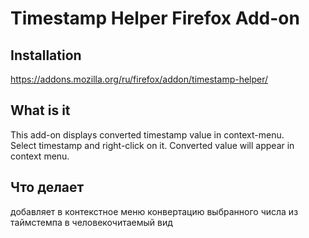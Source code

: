 # Timestamp Helper Firefox Add-on
## Installation
https://addons.mozilla.org/ru/firefox/addon/timestamp-helper/

## What is it
This add-on displays converted timestamp value in context-menu.  
Select timestamp and right-click on it. Converted value will appear in context menu. 

## Что делает
добавляет в контекстное меню конвертацию выбранного числа из таймстемпа в человекочитаемый вид